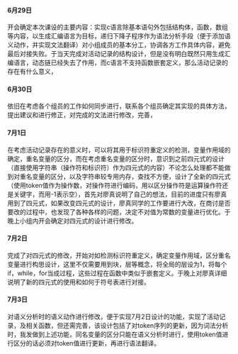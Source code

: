 #### 6月29日

开会确定本次课设的主要内容：实现c语言除基本语句外包括结构体，函数，数组等内容，以生成汇编语言为目标，递归下降子程序作为语法分析手段（便于添加语义动作，并实现文法翻译）对小组成员的基本分工，协调各方工作具体内容，避免最后对接失败。于当天完成对活动记录的结构设计，但是没有明白既然只用生成汇编语言，动态链已经失去了作用，而c语言不支持函数嵌套定义，那么活动记录的存在有什么意义，

#### 6月30日

依旧在考虑各个组员的工作如何同步进行，联系各个组员确定其实现的具体方法，提出建议和进行修正，对完成的文法进行修改，完善，

#### 7月1日

在考虑活动记录存在的意义时，可以将其用于标识符重定义的检测，变量作用域的确定，重名变量的区分，而在考虑重名变量的区分时，意识到之前四元式的设计（直接使用字符串（操作符和标识符）作为四元式的内容）不论怎么处理都不能做到对重名变量的区分，以及字符串较专用内存，查找不方便，设计了全新的四元式（使用token值作为操作数，对操作符进行编码，用以区分操作符是运算操作符还是关键字，而用-1表示空），首先对廖真说明了自己的想法，目前的进度只有廖真用到了四元式，如果改变四元式的设计，廖真同学的工作要进行大改，在商讨是否要改的过程中，也发现了各种各样的问题，决定不对值为常数的变量进行优化。于晚上小组内开会确定对四元式的设计进行修改。

#### 7月2日

完成了对四元式的修改，开始对如检测标识符重定义，确定变量作用域，区分重名变量进行构思设计，这里不仅需要用到块，层等概念，将全局的层设为1，将每个if，while，for当成过程，这些过程在函数中类似于嵌套定义。于晚上对廖真详细说明了新的四元式的使用和如何于符号表进行对接。

#### 7月3日

对语义分析时的语义动作进行修改，便于实现7月2日设计的功能，实现了活动记录，及相关函数，但还需完善，该设计包括了对token序列的更新，因为词法分析时，我发做到上述功能，同名变量的区分只能在语义分析时进行，使用token值进行区分的话必须对token值进行更新，再进行语法翻译。